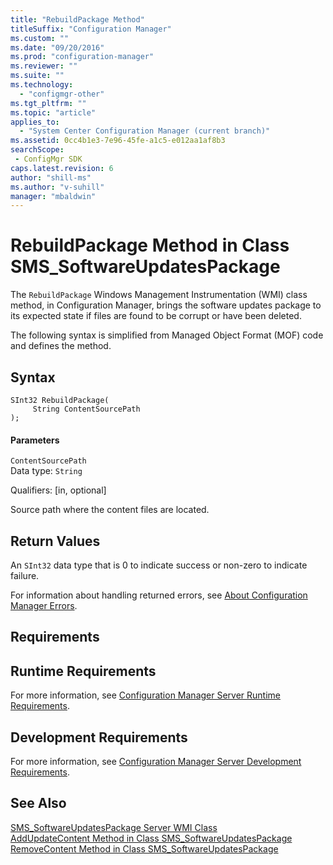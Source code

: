 ```yaml
---
title: "RebuildPackage Method"
titleSuffix: "Configuration Manager"
ms.custom: ""
ms.date: "09/20/2016"
ms.prod: "configuration-manager"
ms.reviewer: ""
ms.suite: ""
ms.technology:
  - "configmgr-other"
ms.tgt_pltfrm: ""
ms.topic: "article"
applies_to:
  - "System Center Configuration Manager (current branch)"
ms.assetid: 0cc4b1e3-7e96-45fe-a1c5-e012aa1af8b3searchScope: - ConfigMgr SDK
caps.latest.revision: 6
author: "shill-ms"
ms.author: "v-suhill"
manager: "mbaldwin"
---
```

# RebuildPackage Method in Class SMS_SoftwareUpdatesPackage
The `RebuildPackage` Windows Management Instrumentation (WMI) class method, in Configuration Manager, brings the software updates package to its expected state if files are found to be corrupt or have been deleted.  

 The following syntax is simplified from Managed Object Format (MOF) code and defines the method.  

## Syntax  

```  
SInt32 RebuildPackage(  
     String ContentSourcePath  
);  
```  

#### Parameters  
 `ContentSourcePath`  
 Data type: `String`  

 Qualifiers: [in, optional]  

 Source path where the content files are located.  

## Return Values  
 An `SInt32` data type that is 0 to indicate success or non-zero to indicate failure.  

 For information about handling returned errors, see [About Configuration Manager Errors](../../../develop/core/understand/about-configuration-manager-errors.md).  

## Requirements  

## Runtime Requirements  
 For more information, see [Configuration Manager Server Runtime Requirements](../../../develop/core/reqs/server-runtime-requirements.md).  

## Development Requirements  
 For more information, see [Configuration Manager Server Development Requirements](../../../develop/core/reqs/server-development-requirements.md).  

## See Also  
 [SMS_SoftwareUpdatesPackage Server WMI Class](../../../develop/reference/sum/sms_softwareupdatespackage-server-wmi-class.md)   
 [AddUpdateContent Method in Class SMS_SoftwareUpdatesPackage](../../../develop/reference/sum/addupdatecontent-method-in-class-sms_softwareupdatespackage.md)   
 [RemoveContent Method in Class SMS_SoftwareUpdatesPackage](../../../develop/reference/sum/removecontent-method-in-class-sms_softwareupdatespackage.md)
